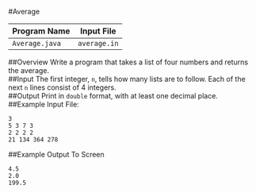 #Average

|  Program Name  |  Input File  |
|----------------|--------------|
| `Average.java` | `average.in` | 
  
##Overview
Write a program that takes a list of four numbers and returns the average.  
##Input
The first integer, `n`, tells how many lists are to follow. Each of the next `n` lines consist of 4 integers.  
##Output
Print in `double` format, with at least one decimal place.  
##Example Input File:
```
3  
5 3 7 3  
2 2 2 2  
21 134 364 278  
```

##Example Output To Screen
```
4.5  
2.0  
199.5
```
